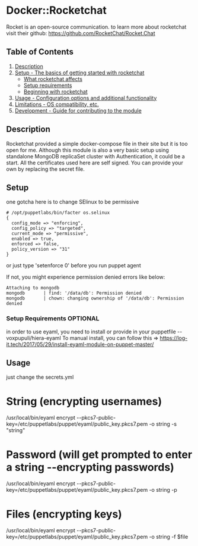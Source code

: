 # Docker::Rocketchat

Rocket is an open-source communication. 
to learn more about rocketchat visit their github: https://github.com/RocketChat/Rocket.Chat

## Table of Contents

1. [Description](#description)
1. [Setup - The basics of getting started with rocketchat](#setup)
    * [What rocketchat affects](#what-rocketchat-affects)
    * [Setup requirements](#setup-requirements)
    * [Beginning with rocketchat](#beginning-with-rocketchat)
1. [Usage - Configuration options and additional functionality](#usage)
1. [Limitations - OS compatibility, etc.](#limitations)
1. [Development - Guide for contributing to the module](#development)

## Description

Rocketchat provided a simple docker-compose file in their site but it is too open for me. Although this module is also a very basic setup using standalone MongoDB replicaSet cluster with Authentication, it could be a start.
All the certificates used here are self signed. You can provide your own by replacing the secret file.

## Setup
one gotcha here is to change SElinux to be permissive
```
# /opt/puppetlabs/bin/facter os.selinux
{
  config_mode => "enforcing",
  config_policy => "targeted",
  current_mode => "permissive",
  enabled => true,
  enforced => false,
  policy_version => "31"
}
```
or just type 'setenforce 0' before you run puppet agent

If not, you might experience permission denied errors like below:
```
Attaching to mongodb
mongodb       | find: '/data/db': Permission denied
mongodb       | chown: changing ownership of '/data/db': Permission denied
```

### Setup Requirements **OPTIONAL**

in order to use eyaml, you need to install or provide in your puppetfile -- voxpupuli/hiera-eyaml
To manual install, you can follow this => https://log-it.tech/2017/05/29/install-eyaml-module-on-puppet-master/

## Usage

just change the secrets.yml

# String (encrypting usernames)
  /usr/local/bin/eyaml encrypt --pkcs7-public-key=/etc/puppetlabs/puppet/eyaml/public_key.pkcs7.pem -o string -s "string"
# Password (will get prompted to enter a string --encrypting passwords)
  /usr/local/bin/eyaml encrypt --pkcs7-public-key=/etc/puppetlabs/puppet/eyaml/public_key.pkcs7.pem -o string -p
# Files (encrypting keys)
  /usr/local/bin/eyaml encrypt --pkcs7-public-key=/etc/puppetlabs/puppet/eyaml/public_key.pkcs7.pem -o string -f $file

